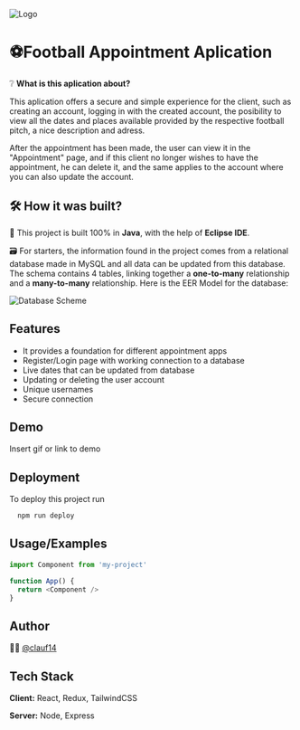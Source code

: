 
![Logo](https://i.imgur.com/wOUxPX3.png)


# ⚽Football Appointment Aplication

 ❔ **What is this aplication about?**

 This aplication offers a secure and simple experience for the client, such as creating an account, logging in with the created account, the posibility to view all the dates and places available provided by the respective football pitch, a nice description and adress.

 After the appointment has been made, the user can view it in the "Appointment" page, and if this client no longer wishes to have the appointment, he can delete it, and the same applies to the account where you can also update the account.



 

## 🛠️  How it was built?
💾 This project is built 100% in **Java**, with the help of **Eclipse IDE**.

🗃️ For starters, the information found in the project comes from a relational database made in MySQL and all data can be updated from this database. The schema contains 4 tables, linking together a **one-to-many** relationship and a **many-to-many** relationship. Here is the EER Model for the database:

![Database Scheme](https://i.imgur.com/QGF7Jo9.png)


## Features

- It provides a foundation for different appointment apps
- Register/Login page with working connection to a database
- Live dates that can be updated from database
- Updating or deleting the user account
- Unique usernames
- Secure connection


## Demo

Insert gif or link to demo


## Deployment

To deploy this project run

```bash
  npm run deploy
```


## Usage/Examples

```javascript
import Component from 'my-project'

function App() {
  return <Component />
}
```


## Author

👨‍🎓 [@clauf14](https://www.github.com/clauf14)


## Tech Stack

**Client:** React, Redux, TailwindCSS

**Server:** Node, Express

